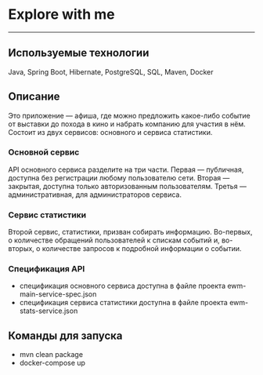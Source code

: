 # Explore with me 
---

## Используемые технологии
Java, Spring Boot, Hibernate, PostgreSQL, SQL, Maven, Docker 

## Описание
Это приложение — афиша, где можно предложить какое-либо событие от выставки до похода в кино и набрать компанию 
для участия в нём. Состоит из двух сервисов: основного и сервиса статистики.

### Основной сервис
API основного сервиса разделите на три части. Первая — публичная, доступна без регистрации любому пользователю сети. 
Вторая — закрытая, доступна только авторизованным пользователям. Третья — административная, для администраторов сервиса. 

### Сервис статистики
Второй сервис, статистики, призван собирать информацию. Во-первых, о количестве обращений пользователей к спискам 
событий и, во-вторых, о количестве запросов к подробной информации о событии.

### Спецификация API
* спецификация основного сервиса доступна в файле проекта ewm-main-service-spec.json
* спецификация сервиса статистики доступна в файле проекта ewm-stats-service.json

## Команды для запуска

* mvn clean package
* docker-compose up